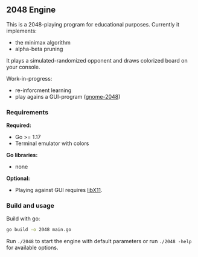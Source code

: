 
## 2048 Engine

This is a 2048-playing program for educational purposes. Currently it implements:
* the minimax algorithm
* alpha-beta pruning

It plays a simulated-randomized opponent and draws colorized board on your console.

Work-in-progress:
* re-inforcment learning
* play agains a GUI-program ([gnome-2048](https://github.com/GNOME/gnome-2048))

### Requirements
**Required:**
* Go >= 1.17
* Terminal emulator with colors

**Go libraries:**
* none

**Optional:**
* Playing against GUI requires [libX11](https://gitlab.freedesktop.org/xorg/lib/libx11).

### Build and usage
Build with go:
```sh
go build -o 2048 main.go
```

Run `./2048` to start the engine with default parameters or run `./2048 -help` for available options.

